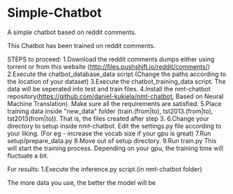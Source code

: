 # Simple-Chatbot
A simple chatbot based on reddit comments.

This Chatbot has been trained on reddit comments.

STEPS to proceed:
1.Download the reddit comments dumps either using torrent or from this website (http://files.pushshift.io/reddit/comments/)
2.Execute the chatbot_database_data script.(Change the paths according to the location of your dataset)
3.Execute the chatbot_training_data script. The data will be seperated into test and train files.
4.Install the nmt-chatbot repository(https://github.com/daniel-kukiela/nmt-chatbot, Based on Neural Machine Translation). Make sure all the requirements are satisfied.
5.Place training data inside "new_data" folder (train.(from|to), tst2013.(from|to), tst2013(from|to)). That is, the files created after step 3.
6.Change your directory to setup inside nmt-chatbot. Edit the settings.py file according to your liking. (For eg - increase the vocab size if your gpu is great)
7.Run setup/prepare_data.py
8.Move out of setup directory.
9.Run train.py
This will start the training process. Depending on your gpu, the training time will fluctuate a bit.

For results:
1.Execute the inference.py script.(in nmt-chatbot folder)

The more data you use, the better the model will be

